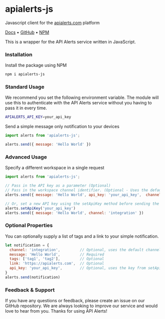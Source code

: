 # apialerts-js

Javascript client for the [apialerts.com](https://apialerts.com/) platform

[Docs](https://apialerts.com/docs/js) • [GitHub](https://github.com/apialerts/apialerts-js) • [NPM](https://www.npmjs.com/package/apialerts-js)

This is a wrapper for the API Alerts service written in JavaScript.
  
### Installation 

Install the package using NPM

```bash
npm i apialerts-js
```

### Standard Usage

We recommend you set the following environment variable. The module will use this to authenticate with the API Alerts service without you having to pass it in every time.

```bash
APIALERTS_API_KEY=your_api_key 
```

Send a simple message only notification to your devices

```javascript
import alerts from 'apialerts-js';

alerts.send({ message: 'Hello World' })
``` 

### Advanced Usage

Specify a different workspace in a single request

```javascript
import alerts from 'apialerts-js';

// Pass in the API key as a parameter (Optional)
// Pass in the workspace channel identifier. (Optional - Uses the default channel if not set)
alerts.send({ message: 'Hello World', api_key: 'your_api_key',  channel: 'integration' })

// Or, set a new API key using the setApiKey method before sending the alert
alerts.setApiKey('your_api_key')
alerts.send({ message: 'Hello World', channel: 'integration' })
``` 

### Optional Properties

You can optionally supply a list of tags and a link to your simple notification.

```javascript
let notification = {
  channel: 'integration',         // Optional, uses the default channel if not set
  message: 'Hello World',         // Required
  tags: ['tag1', 'tag2'],         // Optional
  link: 'https://apialerts.com',  // Optional
  api_key: 'your_api_key',        // Optional, uses the key from setApiKey() if not provided
}
alerts.send(notification)
```

### Feedback & Support

If you have any questions or feedback, please create an issue on our GitHub repository. We are always looking to improve our service and would love to hear from you. Thanks for using API Alerts!
